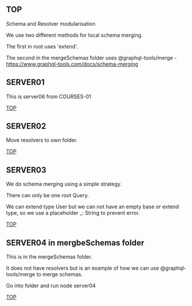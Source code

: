 ## TOP

Schema and Resolver modularisation

We use two different methods for local schema merging.

The first in root uses 'extend'.

The second in the mergeSchemas folder uses @graphql-tools/merge - https://www.graphql-tools.com/docs/schema-merging

## SERVER01

This is server06 from COURSES-01

[TOP](#TOP)

## SERVER02

Move resolvers to own folder.

[TOP](#TOP)

## SERVER03

We do schema merging using a simple strategy.

There can only be one root Query.

We can extend type User but we can not have an empty base or extend type, so we use a placeholder \_: String to prevent error.

[TOP](#TOP)

## SERVER04 in mergbeSchemas folder

This is in the mergeSchemas folder.

It does not have resolvers but is an example of how we can use @graphql-tools/merge to merge schemas.

Go into folder and run node server04

[TOP](#TOP)
